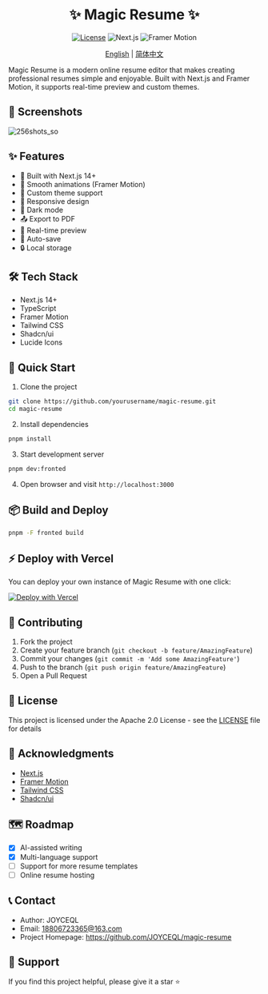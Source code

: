 <div align="center">

# ✨ Magic Resume ✨

[![License](https://img.shields.io/badge/License-Apache_2.0-blue.svg)](https://opensource.org/licenses/Apache-2.0)
![Next.js](https://img.shields.io/badge/Next.js-14.0-black)
![Framer Motion](https://img.shields.io/badge/Framer_Motion-10.0-purple)

[English](./README.md) | [简体中文](./README.zh-CN.md)

</div>

Magic Resume is a modern online resume editor that makes creating professional resumes simple and enjoyable. Built with Next.js and Framer Motion, it supports real-time preview and custom themes.

## 📸 Screenshots

![256shots_so](https://github.com/user-attachments/assets/b07d89d8-56da-4df5-b66f-61dc3568fb0a)

## ✨ Features

- 🚀 Built with Next.js 14+
- 💫 Smooth animations (Framer Motion)
- 🎨 Custom theme support
- 📱 Responsive design
- 🌙 Dark mode
- 📤 Export to PDF
- 🔄 Real-time preview
- 💾 Auto-save
- 🔒 Local storage

## 🛠️ Tech Stack

- Next.js 14+
- TypeScript
- Framer Motion
- Tailwind CSS
- Shadcn/ui
- Lucide Icons

## 🚀 Quick Start

1. Clone the project

```bash
git clone https://github.com/yourusername/magic-resume.git
cd magic-resume
```

2. Install dependencies

```bash
pnpm install
```

3. Start development server

```bash
pnpm dev:fronted
```

4. Open browser and visit `http://localhost:3000`

## 📦 Build and Deploy

```bash
pnpm -F fronted build
```

## ⚡ Deploy with Vercel

You can deploy your own instance of Magic Resume with one click:

[![Deploy with Vercel](https://vercel.com/button)](https://vercel.com/new/clone?repository-url=https%3A%2F%2Fgithub.com%2FJOYCEQL%2Fmagic-resume)

## 🤝 Contributing

1. Fork the project
2. Create your feature branch (`git checkout -b feature/AmazingFeature`)
3. Commit your changes (`git commit -m 'Add some AmazingFeature'`)
4. Push to the branch (`git push origin feature/AmazingFeature`)
5. Open a Pull Request

## 📝 License

This project is licensed under the Apache 2.0 License - see the [LICENSE](LICENSE) file for details

## 🙏 Acknowledgments

- [Next.js](https://nextjs.org/)
- [Framer Motion](https://www.framer.com/motion/)
- [Tailwind CSS](https://tailwindcss.com/)
- [Shadcn/ui](https://ui.shadcn.com/)

## 🗺️ Roadmap

- [x] AI-assisted writing
- [x] Multi-language support
- [ ] Support for more resume templates
- [ ] Online resume hosting

## 📞 Contact

- Author: JOYCEQL
- Email: 18806723365@163.com
- Project Homepage: https://github.com/JOYCEQL/magic-resume

## 🌟 Support

If you find this project helpful, please give it a star ⭐️
